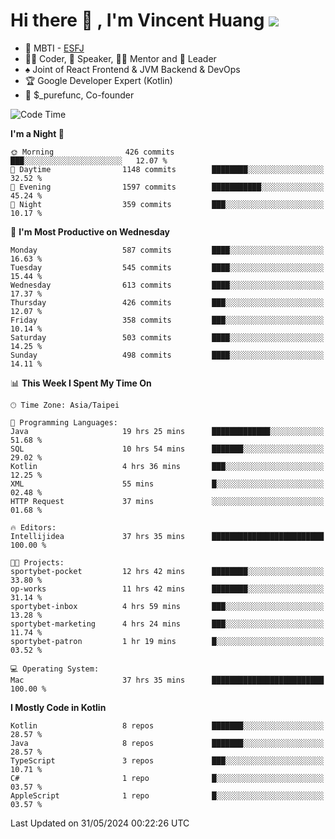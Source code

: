 # Hi there 👋 , I'm Vincent Huang ![](https://komarev.com/ghpvc/?username=Jian-Min-Huang)
- 👀 MBTI - [ESFJ](https://www.16personalities.com/esfj-personality)
- 👨‍💻 Coder, 🎤 Speaker, 👨‍🏫 Mentor and 🚀 Leader
- ♠️ Joint of React Frontend & JVM Backend & DevOps
- 🏆 Google Developer Expert (Kotlin)
- 💼 $_purefunc, Co-founder

<!--START_SECTION:waka-->
![Code Time](http://img.shields.io/badge/Code%20Time-3%2C818%20hrs%2031%20mins-blue)

**I'm a Night 🦉** 

```text
🌞 Morning                426 commits         ███░░░░░░░░░░░░░░░░░░░░░░   12.07 % 
🌆 Daytime                1148 commits        ████████░░░░░░░░░░░░░░░░░   32.52 % 
🌃 Evening                1597 commits        ███████████░░░░░░░░░░░░░░   45.24 % 
🌙 Night                  359 commits         ███░░░░░░░░░░░░░░░░░░░░░░   10.17 % 
```
📅 **I'm Most Productive on Wednesday** 

```text
Monday                   587 commits         ████░░░░░░░░░░░░░░░░░░░░░   16.63 % 
Tuesday                  545 commits         ████░░░░░░░░░░░░░░░░░░░░░   15.44 % 
Wednesday                613 commits         ████░░░░░░░░░░░░░░░░░░░░░   17.37 % 
Thursday                 426 commits         ███░░░░░░░░░░░░░░░░░░░░░░   12.07 % 
Friday                   358 commits         ███░░░░░░░░░░░░░░░░░░░░░░   10.14 % 
Saturday                 503 commits         ████░░░░░░░░░░░░░░░░░░░░░   14.25 % 
Sunday                   498 commits         ████░░░░░░░░░░░░░░░░░░░░░   14.11 % 
```


📊 **This Week I Spent My Time On** 

```text
🕑︎ Time Zone: Asia/Taipei

💬 Programming Languages: 
Java                     19 hrs 25 mins      █████████████░░░░░░░░░░░░   51.68 % 
SQL                      10 hrs 54 mins      ███████░░░░░░░░░░░░░░░░░░   29.02 % 
Kotlin                   4 hrs 36 mins       ███░░░░░░░░░░░░░░░░░░░░░░   12.25 % 
XML                      55 mins             █░░░░░░░░░░░░░░░░░░░░░░░░   02.48 % 
HTTP Request             37 mins             ░░░░░░░░░░░░░░░░░░░░░░░░░   01.68 % 

🔥 Editors: 
Intellijidea             37 hrs 35 mins      █████████████████████████   100.00 % 

🐱‍💻 Projects: 
sportybet-pocket         12 hrs 42 mins      ████████░░░░░░░░░░░░░░░░░   33.80 % 
op-works                 11 hrs 42 mins      ████████░░░░░░░░░░░░░░░░░   31.14 % 
sportybet-inbox          4 hrs 59 mins       ███░░░░░░░░░░░░░░░░░░░░░░   13.28 % 
sportybet-marketing      4 hrs 24 mins       ███░░░░░░░░░░░░░░░░░░░░░░   11.74 % 
sportybet-patron         1 hr 19 mins        █░░░░░░░░░░░░░░░░░░░░░░░░   03.52 % 

💻 Operating System: 
Mac                      37 hrs 35 mins      █████████████████████████   100.00 % 
```

**I Mostly Code in Kotlin** 

```text
Kotlin                   8 repos             ███████░░░░░░░░░░░░░░░░░░   28.57 % 
Java                     8 repos             ███████░░░░░░░░░░░░░░░░░░   28.57 % 
TypeScript               3 repos             ███░░░░░░░░░░░░░░░░░░░░░░   10.71 % 
C#                       1 repo              █░░░░░░░░░░░░░░░░░░░░░░░░   03.57 % 
AppleScript              1 repo              █░░░░░░░░░░░░░░░░░░░░░░░░   03.57 % 
```




 Last Updated on 31/05/2024 00:22:26 UTC
<!--END_SECTION:waka-->
